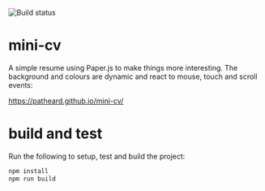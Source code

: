 ![Build status](https://travis-ci.org/patheard/mini-cv.svg?branch=master)

# mini-cv
A simple resume using Paper.js to make things more interesting.  The background and colours are dynamic and react to mouse, touch and scroll events:

https://patheard.github.io/mini-cv/

# build and test
Run the following to setup, test and build the project:
```bash
npm install
npm run build
```
